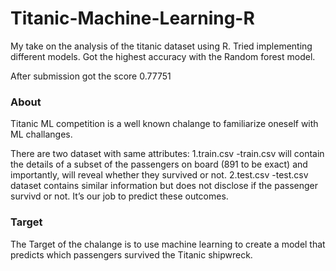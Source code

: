 # Titanic-Machine-Learning-R

My take on the analysis of the titanic dataset using R. Tried implementing different models. Got the highest accuracy with the Random forest model.

After submission got the score 0.77751 

### About
Titanic ML competition is a well known chalange to familiarize oneself with ML challanges.

There are two dataset with same attributes:
1.train.csv
 -train.csv will contain the details of a subset of the passengers on board (891 to be exact) and importantly, will reveal whether they survived or not.
2.test.csv
 -test.csv dataset contains similar information but does not disclose if the passenger survivd or not. It’s our job to predict these outcomes.

### Target

The Target of the chalange is to use machine learning to create a model that predicts which passengers survived the Titanic shipwreck.
